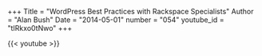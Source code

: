 +++
Title = "WordPress Best Practices with Rackspace Specialists"
Author = "Alan Bush"
Date = "2014-05-01"
number = "054"
youtube_id = "tIRkxo0tNwo"
+++

{{< youtube >}}
